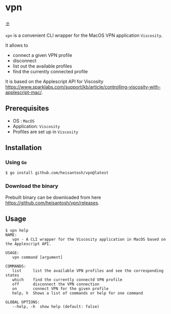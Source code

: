 # vpn

⛱️

`vpn` is a convenient CLI wrapper for the MacOS VPN application `Viscosity`.

It allows to 
* connect a given VPN profile
* disconnect
* list out the available profiles
* find the currently connected profile

It is based on the Applescript API for Viscosity https://www.sparklabs.com/support/kb/article/controlling-viscosity-with-applescript-mac/.

## Prerequisites
* OS : `MacOS`
* Application: `Viscosity`
* Profiles are set up in `Viscosity`

## Installation
### Using `Go`
```bash
$ go install github.com/heisantosh/vpn@latest
```

### Download the binary
Prebuilt binary can be downloaded from here https://github.com/heisantosh/vpn/releases.

## Usage
```text
$ vpn help
NAME:
   vpn - A CLI wrapper for the Viscosity application in MacOS based on the Applescript API.

USAGE:
   vpn command [argument]

COMMANDS:
   list     list the available VPN profiles and see the corresponding states
   which    find the currently connectd VPN profile
   off      disconnect the VPN connection
   on       connect VPN for the given profile
   help, h  Shows a list of commands or help for one command

GLOBAL OPTIONS:
   --help, -h  show help (default: false)
```